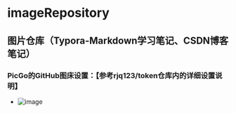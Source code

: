 # imageRepository
## 图片仓库（Typora-Markdown学习笔记、CSDN博客笔记）
### PicGo的GitHub图床设置：【参考rjq123/token仓库内的详细设置说明】
+ ![image](https://user-images.githubusercontent.com/53927933/164142372-fbc0d9de-7e73-4115-9d62-b0cdcbb74744.png)
